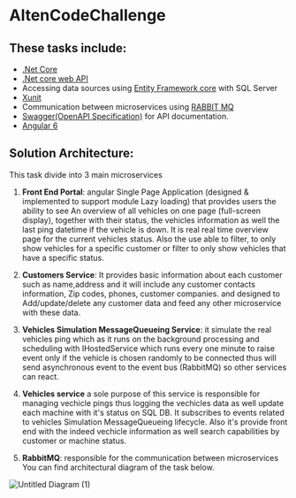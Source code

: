 # AltenCodeChallenge

## These tasks include:
- [.Net Core](https://docs.microsoft.com/en-us/dotnet/core/) 
- [.Net core web API](https://docs.microsoft.com/en-us/aspnet/core/web-api/?view=aspnetcore-2.2)
- Accessing data sources using [Entity Framework core](https://docs.microsoft.com/en-us/ef/core/get-started/netcore/) with SQL Server
- [Xunit](https://xunit.net/)
- Communication between microservices using [RABBIT MQ](https://www.rabbitmq.com/)
- [Swagger(OpenAPI Specification)](https://docs.microsoft.com/en-us/aspnet/core/tutorials/web-api-help-pages-using-swagger?view=aspnetcore-2.2) for API documentation.
- [Angular 6](https://angular.io/)

## Solution Architecture:
This task divide into 3 main microservices
1. **Front End Portal**: angular Single Page Application (designed & implemented to support module Lazy loading) that provides users the ability to see An overview of all vehicles on one page (full-screen display), together with their status, the vehicles information as well the last ping datetime if the vehicle is down. It is real real time overview page for the current vehicles status. Also the use able to filter, to only show vehicles for a specific customer or filter to only show vehicles that have a specific status.

2. **Customers Service**: It provides basic information about each customer such as name,address and it will include any customer contacts information, Zip codes, phones, customer companies. and designed to Add/update/delete any customer data and feed any other microservice with these data.   

3. **Vehicles Simulation MessageQueueing Service**: it simulate the real vehicles ping which as it runs on the background processing and scheduling with IHostedService which runs every one minute to raise event only if the vehicle is chosen randomly to be connected thus will send asynchronous event to the event bus (RabbitMQ) so other services can react.   

4. **Vehicles service** a sole purpose of this service is responsible for managing vechicle pings thus logging the vechicles data as well update each machine with it's status on SQL DB. It subscribes to events related to vehicles Simulation MessageQueueing lifecycle.
Also it's provide front end with the indeed vechicle information as well search capabilities by customer or machine status.

5. **RabbitMQ**: responsible for the communication between microservices
You can find architectural diagram of the task below.

![Untitled Diagram (1)](https://user-images.githubusercontent.com/30432856/57252593-c9625180-704c-11e9-8ae0-c1ac3cc7a605.png)


